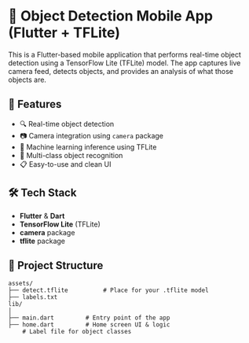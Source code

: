 # 📱 Object Detection Mobile App (Flutter + TFLite)

This is a Flutter-based mobile application that performs real-time object detection using a TensorFlow Lite (TFLite) model. The app captures live camera feed, detects objects, and provides an analysis of what those objects are.

## 🚀 Features

- 🔍 Real-time object detection
- 📷 Camera integration using `camera` package
- 🧠 Machine learning inference using TFLite
- 🎯 Multi-class object recognition
- 📋 Easy-to-use and clean UI

## 🛠️ Tech Stack

- **Flutter** & **Dart**
- **TensorFlow Lite** (TFLite)
- **camera** package
- **tflite** package

## 📁 Project Structure

```plaintext
assets/
├── detect.tflite          # Place for your .tflite model
├── labels.txt    
lib/
│
├── main.dart         # Entry point of the app
├── home.dart         # Home screen UI & logic
    # Label file for object classes

